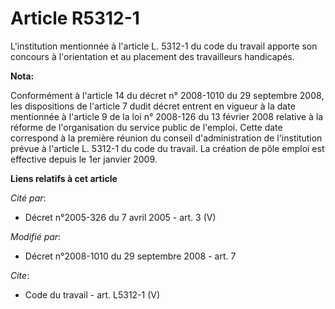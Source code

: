 # Article R5312-1

L'institution mentionnée à l'article L. 5312-1 du code du travail apporte son concours à l'orientation et au placement des
travailleurs handicapés.

**Nota:**

Conformément à l'article 14 du décret n° 2008-1010 du 29 septembre 2008, les dispositions de l'article 7 dudit décret entrent
en vigueur à la date mentionnée à l'article 9 de la loi n° 2008-126 du 13 février 2008 relative à la réforme de
l'organisation du service public de l'emploi. Cette date correspond à la première réunion du conseil d'administration de
l'institution prévue à l'article L. 5312-1 du code du travail. La création de pôle emploi est effective depuis le 1er janvier
2009.

**Liens relatifs à cet article**

_Cité par_:

  - Décret n°2005-326 du 7 avril 2005 - art. 3 (V)

_Modifié par_:

  - Décret n°2008-1010 du 29 septembre 2008 - art. 7

_Cite_:

  - Code du travail - art. L5312-1 (V)
